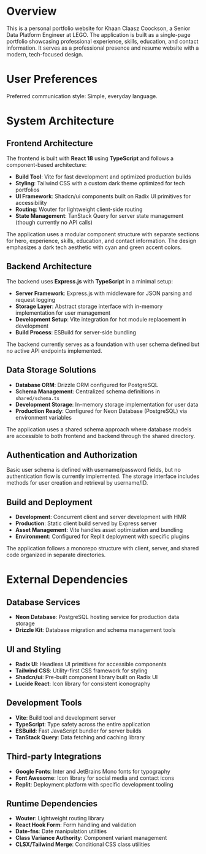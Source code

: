 # Overview

This is a personal portfolio website for Khaan Claasz Coockson, a Senior Data Platform Engineer at LEGO. The application is built as a single-page portfolio showcasing professional experience, skills, education, and contact information. It serves as a professional presence and resume website with a modern, tech-focused design.

# User Preferences

Preferred communication style: Simple, everyday language.

# System Architecture

## Frontend Architecture

The frontend is built with **React 18** using **TypeScript** and follows a component-based architecture:

- **Build Tool**: Vite for fast development and optimized production builds
- **Styling**: Tailwind CSS with a custom dark theme optimized for tech portfolios
- **UI Framework**: Shadcn/ui components built on Radix UI primitives for accessibility
- **Routing**: Wouter for lightweight client-side routing
- **State Management**: TanStack Query for server state management (though currently no API calls)

The application uses a modular component structure with separate sections for hero, experience, skills, education, and contact information. The design emphasizes a dark tech aesthetic with cyan and green accent colors.

## Backend Architecture

The backend uses **Express.js** with **TypeScript** in a minimal setup:

- **Server Framework**: Express.js with middleware for JSON parsing and request logging
- **Storage Layer**: Abstract storage interface with in-memory implementation for user management
- **Development Setup**: Vite integration for hot module replacement in development
- **Build Process**: ESBuild for server-side bundling

The backend currently serves as a foundation with user schema defined but no active API endpoints implemented.

## Data Storage Solutions

- **Database ORM**: Drizzle ORM configured for PostgreSQL
- **Schema Management**: Centralized schema definitions in `shared/schema.ts`
- **Development Storage**: In-memory storage implementation for user data
- **Production Ready**: Configured for Neon Database (PostgreSQL) via environment variables

The application uses a shared schema approach where database models are accessible to both frontend and backend through the shared directory.

## Authentication and Authorization

Basic user schema is defined with username/password fields, but no authentication flow is currently implemented. The storage interface includes methods for user creation and retrieval by username/ID.

## Build and Deployment

- **Development**: Concurrent client and server development with HMR
- **Production**: Static client build served by Express server
- **Asset Management**: Vite handles asset optimization and bundling
- **Environment**: Configured for Replit deployment with specific plugins

The application follows a monorepo structure with client, server, and shared code organized in separate directories.

# External Dependencies

## Database Services
- **Neon Database**: PostgreSQL hosting service for production data storage
- **Drizzle Kit**: Database migration and schema management tools

## UI and Styling
- **Radix UI**: Headless UI primitives for accessible components
- **Tailwind CSS**: Utility-first CSS framework for styling
- **Shadcn/ui**: Pre-built component library built on Radix UI
- **Lucide React**: Icon library for consistent iconography

## Development Tools
- **Vite**: Build tool and development server
- **TypeScript**: Type safety across the entire application
- **ESBuild**: Fast JavaScript bundler for server builds
- **TanStack Query**: Data fetching and caching library

## Third-party Integrations
- **Google Fonts**: Inter and JetBrains Mono fonts for typography
- **Font Awesome**: Icon library for social media and contact icons
- **Replit**: Deployment platform with specific development tooling

## Runtime Dependencies
- **Wouter**: Lightweight routing library
- **React Hook Form**: Form handling and validation
- **Date-fns**: Date manipulation utilities
- **Class Variance Authority**: Component variant management
- **CLSX/Tailwind Merge**: Conditional CSS class utilities